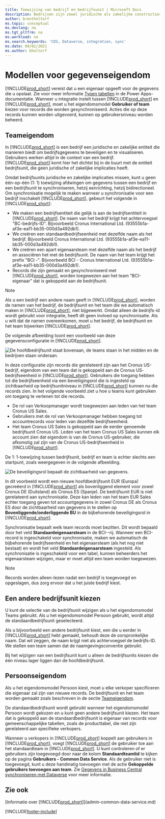 ```yaml
---
title: Toewijzing van bedrijf en bedrijfsunit | Microsoft Docs
description: Bedrijven zijn zowel juridische als zakelijke constructies en worden gebruikt om bedrijfsgegevens te beveiligen en te visualiseren.
author: brentholtorf
ms.topic: conceptual
ms.devlang: na
ms.tgt_pltfrm: na
ms.workload: na
ms.search.keywords: 'CDS, Dataverse, integration, sync'
ms.date: 04/01/2021
ms.author: bholtorf
---
```


# <a name="data-ownership-models" />Modellen voor gegevenseigendom


[!INCLUDE[prod_short](includes/cds_long_md.md)] vereist dat u een eigenaar opgeeft voor de gegevens die u opslaat. Zie voor meer informatie [Typen tabellen](/powerapps/maker/data-platform/types-of-entities) in de Power Apps-documentatie. Wanneer u integratie instelt tussen [!INCLUDE[prod_short](includes/cds_long_md.md)] en [!INCLUDE[prod_short](includes/prod_short.md)], moet u het eigendomsmodel **Gebruiker of team** kiezen voor records die worden gesynchroniseerd. Acties die op deze records kunnen worden uitgevoerd, kunnen op gebruikersniveau worden beheerd. <!--We recommend the Team ownership model because it makes it easier to manage ownership for multiple people.NO LONGER TRUE IN DATAVERSE-->

## <a name="team-ownership" />Teameigendom
In [!INCLUDE[prod_short](includes/prod_short.md)] is een bedrijf een juridische en zakelijke entiteit die manieren biedt om bedrijfsgegevens te beveiligen en te visualiseren. Gebruikers werken altijd in de context van een bedrijf. [!INCLUDE[prod_short](includes/cds_long_md.md)] komt hier het dichtst bij in de buurt met de entiteit bedrijfsunit, die geen juridische of zakelijke implicaties heeft.

Omdat bedrijfsunits juridische en zakelijke implicaties missen, kunt u geen één-op-één (1: 1) toewijzing afdwingen om gegevens tussen een bedrijf en een bedrijfsunit te synchroniseren, hetzij eenrichting, hetzij bidirectioneel. Om synchronisatie mogelijk te maken wanneer u synchronisatie voor een bedrijf inschakelt [!INCLUDE[prod_short](includes/prod_short.md)], gebeurt het volgende in [!INCLUDE[prod_short](includes/cds_long_md.md)]:

* We maken een bedrijfsentiteit die gelijk is aan de bedrijfsentiteit in [!INCLUDE[prod_short](includes/prod_short.md)]. De naam van het bedrijf krijgt het achtervoegsel "BC-bedrijfs-ID". Bijvoorbeeld Cronus International Ltd. (93555b1a-af3e-ea11-bb35-000d3a492db1).
* We creëren een standaardbedrijfseenheid met dezelfde naam als het bedrijf. Bijvoorbeeld Cronus International Ltd. (93555b1a-af3e-ea11-bb35-000d3a492db1).
* We creëren een apart eigenaarsteam met dezelfde naam als het bedrijf en associëren het met de bedrijfsunit. De naam van het team krijgt het prefix "BCI -". Bijvoorbeeld BCI - Cronus International Ltd. (93555b1a-af3e-ea11-bb35-000d3a492db1).
* Records die zijn gemaakt en gesynchroniseerd met [!INCLUDE[prod_short](includes/cds_long_md.md)], worden toegewezen aan het team "BCI-eigenaar" dat is gekoppeld aan de bedrijfsunit.

> [!NOTE]
> Als u een bedrijf een andere naam geeft in [!INCLUDE[prod_short](includes/prod_short.md)], worden de namen van het bedrijf, de bedrijfsunit en het team die we automatisch maken in [!INCLUDE[prod_short](includes/cds_long_md.md)], niet bijgewerkt. Omdat alleen de bedrijfs-id wordt gebruikt voor integratie, heeft dit geen invloed op synchronisatie. Als u wilt dat de namen overeenkomen, moet u het bedrijf, de bedrijfsunit en het team bijwerken [!INCLUDE[prod_short](includes/cds_long_md.md)].

De volgende afbeelding toont een voorbeeld van deze gegevensconfiguratie in [!INCLUDE[prod_short](includes/cds_long_md.md)].

![De hoofdbedrijfsunit staat bovenaan, de teams staan in het midden en de bedrijven staan onderaan.](media/cds_bu_team_company.png)

In deze configuratie zijn records die gerelateerd zijn aan het Cronus US-bedrijf, eigendom van een team dat is gekoppeld aan de Cronus US- bedrijfseenheid in [!INCLUDE[prod_short](includes/cds_long_md.md)]. Gebruikers die toegang hebben tot die bedrijfseenheid via een beveiligingsrol die is ingesteld op zichtbaarheid op bedrijfsunitniveau in [!INCLUDE[prod_short](includes/cds_long_md.md)] kunnen nu die records zien. In het volgende voorbeeld ziet u hoe u teams kunt gebruiken om toegang te verlenen tot die records.

* De rol van Verkoopmanager wordt toegewezen aan leden van het team Cronus US Sales.
* Gebruikers met de rol van Verkoopmanager hebben toegang tot accountrecords voor leden van dezelfde bedrijfseenheid.
* Het team Cronus US Sales is gekoppeld aan de eerder genoemde bedrijfsunit Cronus US. Leden van het team Cronus US Sales kunnen elk account zien dat eigendom is van de Cronus US-gebruiker, die afkomstig zal zijn van de Cronus US-bedrijfseenheid in [!INCLUDE[prod_short](includes/prod_short.md)].

De 1: 1-toewijzing tussen bedrijfsunit, bedrijf en team is echter slechts een startpunt, zoals weergegeven in de volgende afbeelding.

![De beveiligingsrol bepaalt de zichtbaarheid van gegevens.](media/cds_bu_team_company_2.png)

In dit voorbeeld wordt een nieuwe hoofdbedrijfsunit EUR (Europa) gecreëerd in [!INCLUDE[prod_short](includes/cds_long_md.md)] als bovenliggend element voor zowel Cronus DE (Duitsland) als Cronus ES (Spanje). De bedrijfsunit EUR is niet gerelateerd aan synchronisatie. Deze kan leden van het team EUR Sales echter toegang geven tot accountgegevens in zowel Cronus DE als Cronus ES door de zichtbaarheid van gegevens in te stellen op **Bovenliggende/onderliggende BU** in de bijbehorende beveiligingsrol in [!INCLUDE[prod_short](includes/cds_long_md.md)].

Synchronisatie bepaalt welk team records moet bezitten. Dit wordt bepaald door het veld **Standaardeigenaarsteam** in de BCI--rij. Wanneer een BCI-record is ingeschakeld voor synchronisatie, maken we automatisch de bijbehorende bedrijfseenheid en het eigenaarsteam (als het nog niet bestaat) en wordt het veld **Standaardeigenaarsteam** ingesteld. Als synchronisatie is ingeschakeld voor een tabel, kunnen beheerders het eigenaarsteam wijzigen, maar er moet altijd een team worden toegewezen.

> [!NOTE]
> Records worden alleen-lezen nadat een bedrijf is toegevoegd en opgeslagen, dus zorg ervoor dat u het juiste bedrijf kiest.

## <a name="choosing-a-different-business-unit" />Een andere bedrijfsunit kiezen
U kunt de selectie van de bedrijfsunit wijzigen als u het eigendomsmodel Teams gebruikt. Als u het eigendomsmodel Persoon gebruikt, wordt altijd de standaardbedrijfsunit geselecteerd. 

Als u bijvoorbeeld een andere bedrijfsunit kiest, een die u eerder in [!INCLUDE[prod_short](includes/cds_long_md.md)] hebt gemaakt, behoudt deze de oorspronkelijke naam. Dat wil zeggen, de naam krijgt niet als achtervoegsel de bedrijfs-ID. We stellen een team samen dat de naamgevingsconventie gebruikt.

Bij het wijzigen van een bedrijfsunit kunt u alleen de bedrijfsunits kiezen die één niveau lager liggen dan de hoofdbedrijfsunit.

## <a name="person-ownership" />Persoonseigendom
Als u het eigendomsmodel Persoon kiest, moet u elke verkoper specificeren die eigenaar zal zijn van nieuwe records. De bedrijfsunit en het team worden gemaakt zoals beschreven in de sectie [Teameigendom](admin-cds-company-concept.md#team-ownership).

De standaardbedrijfsunit wordt gebruikt wanneer het eigendomsmodel Persoon wordt gekozen en u kunt geen andere bedrijfsunit kiezen. Het team dat is gekoppeld aan de standaardbedrijfsunit is eigenaar van records voor gemeenschappelijke tabellen, zoals de producttabel, die niet zijn gerelateerd aan specifieke verkopers.

Wanneer u verkopers in [!INCLUDE[prod_short](includes/prod_short.md)] koppelt aan gebruikers in [!INCLUDE[prod_short](includes/cds_long_md.md)], voegt [!INCLUDE[prod_short](includes/prod_short.md)] de gebruiker toe aan het standaardteam in [!INCLUDE[prod_short](includes/cds_long_md.md)]. U kunt controleren of er gebruikers zijn toegevoegd door naar de kolom **Standaardteamlid** te kijken op de pagina **Gebruikers - Common Data Service**. Als de gebruiker niet is toegevoegd, kunt u deze handmatig toevoegen met de actie **Gekoppelde gebruikers toevoegen aan team**. Zie [Gegevens in Business Central synchroniseren met Dataverse](admin-synchronizing-business-central-and-sales.md) voor meer informatie.

## <a name="see-also" />Zie ook
[Informatie over [!INCLUDE[prod_short](includes/cds_long_md.md)]](admin-common-data-service.md)

[!INCLUDE[footer-include](includes/footer-banner.md)]
